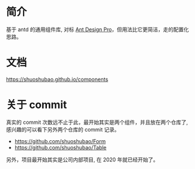# 简介

基于 antd 的通用组件库, 对标 [Ant Design Pro](https://pro.ant.design)，但用法比它更简洁，走的配置化思路。

# 文档

https://shuoshubao.github.io/components

# 关于 commit

真实的 commit 次数远不止于此，最开始其实是两个组件，并且放在两个仓库了, 感兴趣的可以看下另外两个仓库的 commit 记录。

- https://github.com/shuoshubao/Form
- https://github.com/shuoshubao/Table

另外，项目最开始其实是公司内部项目, 在 2020 年就已经开始了。
